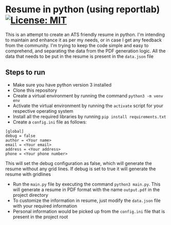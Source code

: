 # Resume in python (using reportlab) [![License: MIT](https://img.shields.io/badge/License-MIT-yellow.svg)](https://opensource.org/licenses/MIT)

This is an attempt to create an ATS friendly resume in python. I'm intending to maintain and enhance it as per my needs, or in case I get any feedback from the community. I'm trying to keep the code simple and easy to comprehend, and separating the data from the PDF generation logic. All the data that needs to be put in the resume is present in the ```data.json``` file

## Steps to run
- Make sure you have python version 3 installed
- Clone this repository
- Create a virtual environment by running the command ```python3 -m venv env```
- Activate the virtual environment by running the ```activate``` script for your respective operating system 
- Install all the required libraries by running ```pip install requirements.txt```
- Create a ```config.ini``` file as follows:

```
[global]
debug = false
author = <Your name>
email = <Your email>
address = <Your address>
phone = <Your phone number>
```
This will set the debug configuration as false, which will generate the resume without any grid lines. If debug is set to true it will generate the resume with gridlines
- Run the ```main.py``` file by executing the command ```python3 main.py```. This will generate a resume in PDF format with the name ```output.pdf``` in the project directory
- To customize the information in resume, just modify the ```data.json``` file with your required information
- Personal information would be picked up from the ```config.ini``` file that is present in the project root